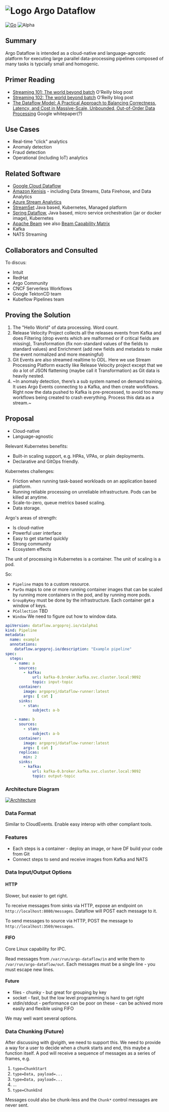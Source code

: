 # ![Logo](docs/assets/logo.png) Argo Dataflow

[![Go](https://github.com/argoproj-labs/argo-dataflow/actions/workflows/go.yml/badge.svg)](https://github.com/argoproj-labs/argo-dataflow/actions/workflows/go.yml)
![Alpha](docs/assets/alpha.svg)

## Summary

Argo Dataflow is intended as a cloud-native and language-agnostic platform for executing large parallel data-processing
pipelines composed of many tasks is typcially small and homogenic.

## Primer Reading

* [Streaming 101: The world beyond batch](https://www.oreilly.com/radar/the-world-beyond-batch-streaming-101) O'Reilly
  blog post
* [Streaming 102: The world beyond batch](https://www.oreilly.com/radar/the-world-beyond-batch-streaming-102) O'Reilly
  blog post
* [The Dataflow Model: A Practical Approach to Balancing Correctness, Latency, and Cost in Massive-Scale, Unbounded, Out-of-Order Data Processing](http://www.vldb.org/pvldb/vol8/p1792-Akidau.pdf)
  Google whitepaper(?)

## Use Cases

* Real-time "click" analytics
* Anomaly detection
* Fraud detection
* Operational (including IoT) analytics

## Related Software

* [Google Cloud Dataflow](https://cloud.google.com/dataflow)
* [Amazon Kenisis](https://aws.amazon.com/kinesis/) - including Data Streams, Data Firehose, and Data Analytics
* [Azure Stream Analytics](https://azure.microsoft.com/en-us/services/stream-analytics/)
* [StreamSet](https://github.com/streamsets) Java based, Kubernetes, Managed platform
* [Spring Dataflow](https://dataflow.spring.io/docs/concepts/architecture), Java based, micro service orchestration (jar
  or docker image), Kubernetes
* [Apache Beam](https://beam.apache.org/) see
  also [Beam Capability Matrix](https://beam.apache.org/documentation/runners/capability-matrix/)
* Kafka
* NATS Streaming

## Collaborators and Consulted

To discus:

* Intuit
* RedHat
* Argo Community
* CNCF Serverless Workflows
* Google TektonCD team
* Kubeflow Pipelines team

## Proving the Solution

1. The "Hello World" of data processing. Word count.
1. Release Velocity Project collects all the releases events from Kafka and does Filtering (drop events which are
   malformed or if critical fields are missing), Transformation (fix non-standard values of the fields to standard
   values) and Enrichment (add new fields and metadata to make the event normalized and more meaningful)
1. Git Events are also streamed realtime to ODL. Here we use Stream Processing Platform exactly like Release Velocity
   project except that we do a lot of JSON flattening (maybe call it Transformation) as Git data is heavily nested.
1. ~In anomaly detection, there’s a sub system named on demand training. It uses Argo Events connecting to a Kafka, and
   then create workflows. Right now the data pushed to Kafka is pre-precessed, to avoid too many workflows being created
   to crash everything. Process this data as a stream.~

## Proposal

* Cloud-native
* Language-agnostic

Relevant Kubernetes benefits:

* Built-in scaling support, e.g. HPAs, VPAs, or plain deployments.
* Declarative and GitOps friendly.

Kubernetes challenges:

* Friction when running task-based workloads on an application based platform.
* Running reliable processing on unreliable infrastructure. Pods can be killed at anytime.
* Scale-to-zero, queue metrics based scaling.
* Data storage.

Argo's areas of strength:

* Is cloud-native
* Powerful user interface
* Easy to get started quickly
* Strong community
* Ecosystem effects

The unit of processing in Kubernetes is a container. The unit of scaling is a pod.

So:

* `Pipeline` maps to a custom resource.
* `ParDo` maps to one or more running container images that can be scaled by running more containers in the pod, and by
  running more pods.
* `GroupByKey` must be done by the infrastructure. Each container get a window of keys.
* `PCollection` TBD
* `Window` We need to figure out how to window data.

```yaml
apiVersion: dataflow.argoproj.io/v1alpha1
kind: Pipeline
metadata:
  name: example
  annotations:
    dataflow.argoproj.io/description: "Example pipeline"
spec:
  steps:
    - name: a
      sources:
        - kafka:
            url: kafka-0.broker.kafka.svc.cluster.local:9092
            topic: input-topic
      container:
        image: argoproj/dataflow-runner:latest
        args: [ cat ]
      sinks:
        - stan:
            subject: a-b

    - name: b
      sources:
        - stan:
            subject: a-b
      container:
        image: argoproj/dataflow-runner:latest
        args: [ cat ]
      replicas:
        min: 2
      sinks:
        - kafka:
            url: kafka-0.broker.kafka.svc.cluster.local:9092
            topic: output-topic
```

### Architecture Diagram

[![Architecture](docs/assets/architecture.png)](https://docs.google.com/drawings/d/1Dk7mgZ3jKpBg_DQ3c8og04ULoKpGTGUt52pBE-Vet2o/edit)

### Data Format

Similar to CloudEvents. Enable easy interop with other compliant tools.

### Features

* Each steps is a container - deploy an image, or have DF build your code from Git
* Connect steps to send and receive images from Kafka and NATS


### Data Input/Output Options

#### HTTP

Slower, but easier to get right.

To receive messages from sinks via HTTP, expose an endpoint on `http://localhost:8080/messages`. Dataflow will POST each
message to it.

To send messages to source via HTTP, POST the message to `http://localhost:3569/messages`.

#### FIFO

Core Linux capability for IPC.

Read messages from `/var/run/argo-dataflow/in` and write them to `/var/run/argo-dataflow/out`. Each messages must be a
single line - you must escape new lines.

#### Future

* files - chunky - but great for grouping by key
* socket - fast, but the low level programming is hard to get right
* stdin/stdout - performance can be poor on these - can be achived more easily and flexible using FIFO

We may well want several options.

### Data Chunking (Future)

After discussing with @vigith, we need to support this. We need to provide a way for a user to decide when a chunk
starts and end, this maybe a function itself. A pod will receive a sequence of messages as a series of frames, e.g.

1. `type=ChunkStart`
1. `type=Data, payload=...`
1. `type=Data, payload=...`
1. ...
1. `type=ChunkEnd`

Messages could also be chunk-less and the `Chunk*` control messages are never sent.

